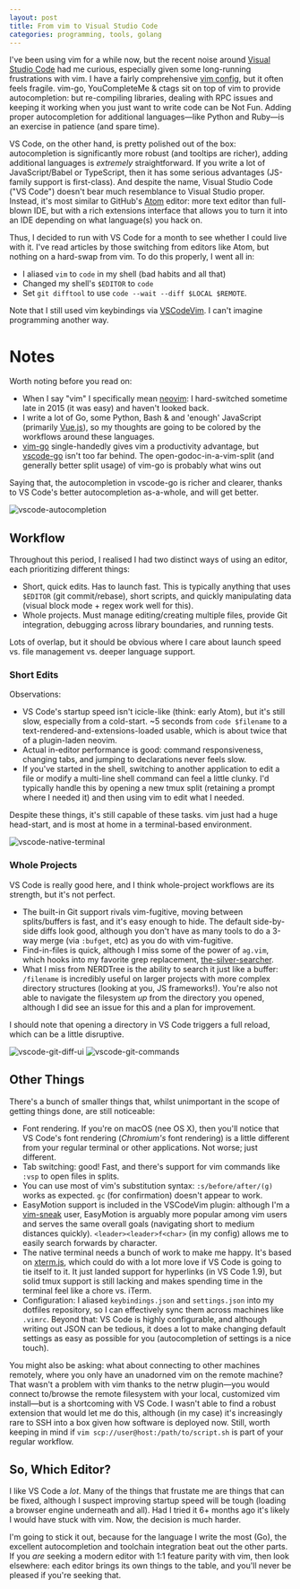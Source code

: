 ```yaml
---
layout: post
title: From vim to Visual Studio Code
categories: programming, tools, golang
---
```


I've been using vim for a while now, but the recent noise around [Visual Studio Code](https://code.visualstudio.com/) had me curious, especially given some long-running frustrations with vim. I have a fairly comprehensive [vim config](https://github.com/elithrar/dotfiles), but it often feels fragile. vim-go, YouCompleteMe & ctags sit on top of vim to provide autocompletion: but re-compiling libraries, dealing with RPC issues and keeping it working when you just want to write code can be Not Fun. Adding proper autocompletion for additional languages—like Python and Ruby—is an exercise in patience (and spare time).

VS Code, on the other hand, is pretty polished out of the box: autocompletion is significantly more robust (and tooltips are richer), adding additional languages is *extremely* straightforward. If you write a lot of JavaScript/Babel or TypeScript, then it has some serious advantages (JS-family support is first-class). And despite the name, Visual Studio Code ("VS Code") doesn't bear much resemblance to Visual Studio proper. Instead, it's most similar to GitHub's [Atom](https://atom.io/) editor: more text editor than full-blown IDE, but with a rich extensions interface that allows you to turn it into an IDE depending on what language(s) you hack on.

Thus, I decided to run with VS Code for a month to see whether I could live with it. I've read articles by those switching from editors like Atom, but nothing on a hard-swap from vim. To do this properly, I went all in:

* I aliased `vim` to `code` in my shell (bad habits and all that)
* Changed my shell's `$EDITOR` to `code`
* Set `git difftool` to use `code --wait --diff $LOCAL $REMOTE`.

Note that I still used vim keybindings via [VSCodeVim](https://github.com/VSCodeVim/Vim). I can't imagine programming another way.

# Notes

Worth noting before you read on:

* When I say "vim" I specifically mean [neovim](https://neovim.io/): I hard-switched sometime late in 2015 (it was easy) and haven't looked back.
* I write a lot of Go, some Python, Bash & and 'enough' JavaScript (primarily [Vue.js](https://vuejs.org/)), so my thoughts are going to be colored by the workflows around these languages.
* [vim-go](https://github.com/fatih/vim-go) single-handedly gives vim a productivity advantage, but [vscode-go](https://github.com/Microsoft/vscode-go) isn't too far behind. The open-godoc-in-a-vim-split (and generally better split usage) of vim-go is probably what wins out

Saying that, the autocompletion in vscode-go is richer and clearer, thanks to VS Code's better autocompletion as-a-whole, and will get better.

![vscode-autocompletion](/public/files/vscode-autocompletion.png)

## Workflow

Throughout this period, I realised I had two distinct ways of using an editor, each prioritizing different things:

* Short, quick edits. Has to launch fast. This is typically anything that uses `$EDITOR` (git commit/rebase), short scripts, and quickly manipulating data (visual block mode + regex work well for this).
* Whole projects. Must manage editing/creating multiple files, provide Git integration, debugging across library boundaries, and running tests.

Lots of overlap, but it should be obvious where I care about launch speed vs. file management vs. deeper language support.

### Short Edits

Observations:

* VS Code's startup speed isn't icicle-like (think: early Atom), but it's still slow, especially from a cold-start. ~5 seconds from `code $filename` to a text-rendered-and-extensions-loaded usable, which is about twice that of a plugin-laden neovim.
* Actual in-editor performance is good: command responsiveness, changing tabs, and jumping to declarations never feels slow.
* If you've started in the shell, switching to another application to edit a file or modify a multi-line shell command can feel a little clunky. I'd typically handle this by opening a new tmux split (retaining a prompt where I needed it) and then using vim to edit what I needed.

Despite these things, it's still capable of these tasks. vim just had a huge head-start, and is most at home in a terminal-based environment.

![vscode-native-terminal](/public/files/vscode-native-terminal.png)

### Whole Projects

VS Code is really good here, and I think whole-project workflows are its strength, but it's not perfect.

* The built-in Git support rivals vim-fugitive, moving between splits/buffers is fast, and it's easy enough to hide. The default side-by-side diffs look good, although you don't have as many tools to do a 3-way merge (via `:bufget`, etc) as you do with vim-fugitive.
* Find-in-files is quick, although I miss some of the power of `ag.vim`, which hooks into my favorite grep replacement, [the-silver-searcher](https://github.com/ggreer/the_silver_searcher).
* What I miss from NERDTree is the ability to search it just like a buffer: `/filename` is incredibly useful on larger projects with more complex directory structures (looking at you, JS frameworks!). You're also not able to navigate the filesystem *up* from the directory you opened, although I did see an issue for this and a plan for improvement.

I should note that opening a directory in VS Code triggers a full reload, which can be a little disruptive.

![vscode-git-diff-ui](/public/files/vscode-git-diff.png)
![vscode-git-commands](/public/files/vscode-git-commands.png)

## Other Things

There's a bunch of smaller things that, whilst unimportant in the scope of getting things done, are still noticeable:

* Font rendering. If you're on macOS (nee OS X), then you'll notice that VS Code's font rendering (*Chromium's* font rendering) is a little different from your regular terminal or other applications. Not worse; just different.
* Tab switching: good! Fast, and there's support for vim commands like `:vsp` to open files in splits.
* You can use most of vim's substitution syntax: `:s/before/after/(g)` works as expected. `gc` (for confirmation) doesn't appear to work.
* EasyMotion support is included in the VSCodeVim plugin: although I'm a [vim-sneak]() user, EasyMotion is arguably more popular among vim users and serves the same overall goals (navigating short to medium distances quickly). `<leader><leader>f<char>` (in my config) allows me to easily search forwards by character.
* The native terminal needs a bunch of work to make me happy. It's based on [xterm.js](github.com/sourcelair/xterm.js/), which could do with a lot more love if VS Code is going to tie itself to it. It just landed support for hyperlinks (in VS Code 1.9), but solid tmux support is still lacking and makes spending time in the terminal feel like a chore vs. iTerm.
* Configuration: I aliased `keybindings.json` and `settings.json` into my dotfiles repository, so I can effectively sync them across machines like `.vimrc`. Beyond that: VS Code is highly configurable, and although writing out JSON can be tedious, it does a lot to make changing default settings as easy as possible for you (autocompletion of settings is a nice touch).

You might also be asking: what about connecting to other machines remotely, where you only have an unadorned vim on the remote machine? That wasn't a problem with vim thanks to the netrw plugin—you would connect to/browse the remote filesystem with your local, customized vim install—but is a shortcoming with VS Code. I wasn't able to find a robust extension that would let me do this, although (in my case) it's increasingly rare to SSH into a box given how software is deployed now. Still, worth keeping in mind if `vim scp://user@host:/path/to/script.sh` is part of your regular workflow.

## So, Which Editor?

I like VS Code a *lot*. Many of the things that frustate me are things that can be fixed, although I suspect improving startup speed will be tough (loading a browser engine underneath and all). Had I tried it 6+ months ago it's likely I would have stuck with vim. Now, the decision is much harder.

I'm going to stick it out, because for the language I write the most (Go), the excellent autocompletion and toolchain integration beat out the other parts. If you *are* seeking a modern editor with 1:1 feature parity with vim, then look elsewhere: each editor brings its own things to the table, and you'll never be pleased if you're seeking that.
